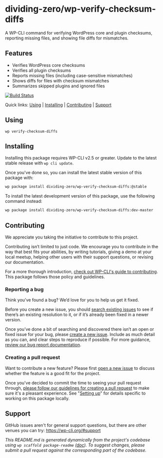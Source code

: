 dividing-zero/wp-verify-checksum-diffs
======================================

A WP-CLI command for verifying WordPress core and plugin checksums, reporting missing files, and showing file diffs for mismatches.

## Features
- Verifies WordPress core checksums
- Verifies all plugin checksums
- Reports missing files (including case-sensitive mismatches)
- Shows diffs for files with checksum mismatches
- Summarizes skipped plugins and ignored files

[![Build Status](https://travis-ci.org/dividing-zero/wp-verify-checksum-diffs.svg?branch=master)](https://travis-ci.org/dividing-zero/wp-verify-checksum-diffs)

Quick links: [Using](#using) | [Installing](#installing) | [Contributing](#contributing) | [Support](#support)

## Using

~~~
wp verify-checksum-diffs
~~~

## Installing

Installing this package requires WP-CLI v2.5 or greater. Update to the latest stable release with `wp cli update`.

Once you've done so, you can install the latest stable version of this package with:

```bash
wp package install dividing-zero/wp-verify-checksum-diffs:@stable
```

To install the latest development version of this package, use the following command instead:

```bash
wp package install dividing-zero/wp-verify-checksum-diffs:dev-master
```

## Contributing

We appreciate you taking the initiative to contribute to this project.

Contributing isn’t limited to just code. We encourage you to contribute in the way that best fits your abilities, by writing tutorials, giving a demo at your local meetup, helping other users with their support questions, or revising our documentation.

For a more thorough introduction, [check out WP-CLI's guide to contributing](https://make.wordpress.org/cli/handbook/contributing/). This package follows those policy and guidelines.

### Reporting a bug

Think you’ve found a bug? We’d love for you to help us get it fixed.

Before you create a new issue, you should [search existing issues](https://github.com/dividing-zero/wp-verify-checksum-diffs/issues?q=label%3Abug%20) to see if there’s an existing resolution to it, or if it’s already been fixed in a newer version.

Once you’ve done a bit of searching and discovered there isn’t an open or fixed issue for your bug, please [create a new issue](https://github.com/dividing-zero/wp-verify-checksum-diffs/issues/new). Include as much detail as you can, and clear steps to reproduce if possible. For more guidance, [review our bug report documentation](https://make.wordpress.org/cli/handbook/bug-reports/).

### Creating a pull request

Want to contribute a new feature? Please first [open a new issue](https://github.com/dividing-zero/wp-verify-checksum-diffs/issues/new) to discuss whether the feature is a good fit for the project.

Once you've decided to commit the time to seeing your pull request through, [please follow our guidelines for creating a pull request](https://make.wordpress.org/cli/handbook/pull-requests/) to make sure it's a pleasant experience. See "[Setting up](https://make.wordpress.org/cli/handbook/pull-requests/#setting-up)" for details specific to working on this package locally.

## Support

GitHub issues aren't for general support questions, but there are other venues you can try: https://wp-cli.org/#support


*This README.md is generated dynamically from the project's codebase using `wp scaffold package-readme` ([doc](https://github.com/wp-cli/scaffold-package-command#wp-scaffold-package-readme)). To suggest changes, please submit a pull request against the corresponding part of the codebase.*
